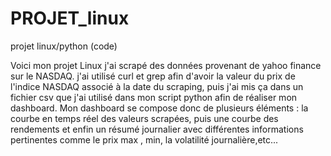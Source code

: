 # PROJET_linux
projet linux/python (code)


Voici mon projet Linux j'ai scrapé des données provenant de yahoo finance sur le NASDAQ. j'ai utilisé curl et grep afin d'avoir la valeur du prix de l'indice NASDAQ 
associé à la date du scraping, puis j'ai mis ça dans un fichier csv que j'ai utilisé dans mon script python afin de réaliser mon dashboard.
Mon dashboard se compose donc de plusieurs éléments : la courbe en temps réel des valeurs scrapées, puis une courbe des rendements et enfin
un résumé journalier avec différentes informations pertinentes comme le prix max , min, la volatilité journalière,etc...
